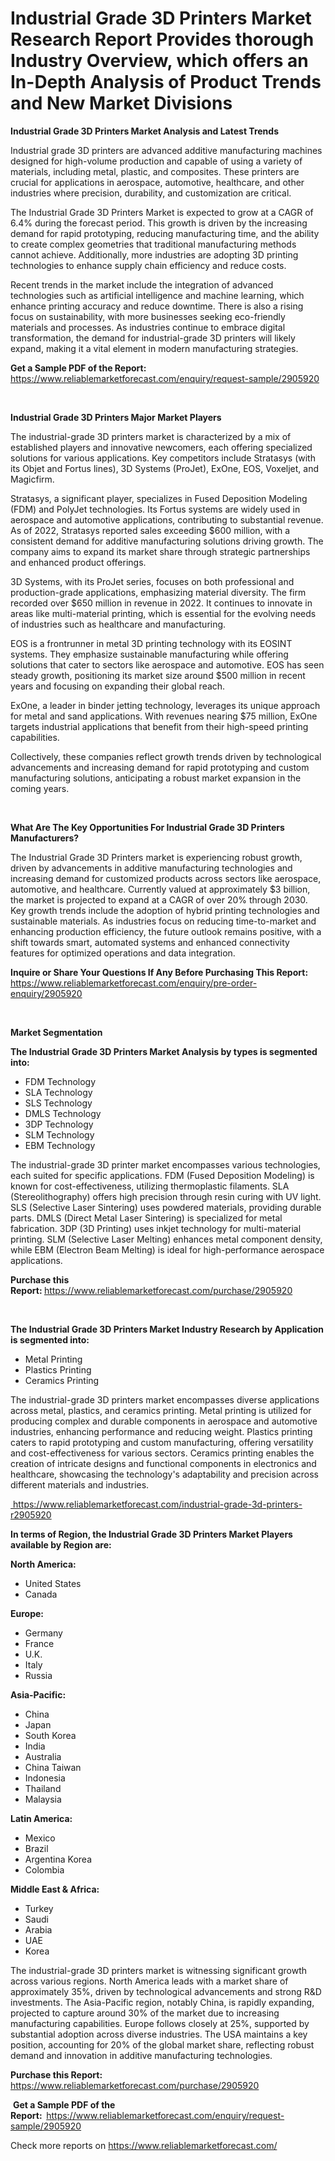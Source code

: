 <p><h1>Industrial Grade 3D Printers Market Research Report Provides thorough Industry Overview, which offers an In-Depth Analysis of Product Trends and New Market Divisions</h1></p><p><strong>Industrial Grade 3D Printers Market Analysis and Latest Trends</strong></p>
<p><p>Industrial grade 3D printers are advanced additive manufacturing machines designed for high-volume production and capable of using a variety of materials, including metal, plastic, and composites. These printers are crucial for applications in aerospace, automotive, healthcare, and other industries where precision, durability, and customization are critical.</p><p>The Industrial Grade 3D Printers Market is expected to grow at a CAGR of 6.4% during the forecast period. This growth is driven by the increasing demand for rapid prototyping, reducing manufacturing time, and the ability to create complex geometries that traditional manufacturing methods cannot achieve. Additionally, more industries are adopting 3D printing technologies to enhance supply chain efficiency and reduce costs.</p><p>Recent trends in the market include the integration of advanced technologies such as artificial intelligence and machine learning, which enhance printing accuracy and reduce downtime. There is also a rising focus on sustainability, with more businesses seeking eco-friendly materials and processes. As industries continue to embrace digital transformation, the demand for industrial-grade 3D printers will likely expand, making it a vital element in modern manufacturing strategies.</p></p>
<p><strong>Get a Sample PDF of the Report:&nbsp;</strong> <a href="https://www.reliablemarketforecast.com/enquiry/request-sample/2905920?utm_campaign=2740&utm_medium=2&utm_source=Github&utm_content=ia&utm_term=12032025&utm_id=industrial-grade-3d-printers">https://www.reliablemarketforecast.com/enquiry/request-sample/2905920</a></p>
<p>&nbsp;</p>
<p><strong>Industrial Grade 3D Printers Major Market Players</strong></p>
<p><p>The industrial-grade 3D printers market is characterized by a mix of established players and innovative newcomers, each offering specialized solutions for various applications. Key competitors include Stratasys (with its Objet and Fortus lines), 3D Systems (ProJet), ExOne, EOS, Voxeljet, and Magicfirm. </p><p>Stratasys, a significant player, specializes in Fused Deposition Modeling (FDM) and PolyJet technologies. Its Fortus systems are widely used in aerospace and automotive applications, contributing to substantial revenue. As of 2022, Stratasys reported sales exceeding $600 million, with a consistent demand for additive manufacturing solutions driving growth. The company aims to expand its market share through strategic partnerships and enhanced product offerings.</p><p>3D Systems, with its ProJet series, focuses on both professional and production-grade applications, emphasizing material diversity. The firm recorded over $650 million in revenue in 2022. It continues to innovate in areas like multi-material printing, which is essential for the evolving needs of industries such as healthcare and manufacturing.</p><p>EOS is a frontrunner in metal 3D printing technology with its EOSINT systems. They emphasize sustainable manufacturing while offering solutions that cater to sectors like aerospace and automotive. EOS has seen steady growth, positioning its market size around $500 million in recent years and focusing on expanding their global reach.</p><p>ExOne, a leader in binder jetting technology, leverages its unique approach for metal and sand applications. With revenues nearing $75 million, ExOne targets industrial applications that benefit from their high-speed printing capabilities.</p><p>Collectively, these companies reflect growth trends driven by technological advancements and increasing demand for rapid prototyping and custom manufacturing solutions, anticipating a robust market expansion in the coming years.</p></p>
<p>&nbsp;</p>
<p><strong>What Are The Key Opportunities For Industrial Grade 3D Printers Manufacturers?</strong></p>
<p><p>The Industrial Grade 3D Printers market is experiencing robust growth, driven by advancements in additive manufacturing technologies and increasing demand for customized products across sectors like aerospace, automotive, and healthcare. Currently valued at approximately $3 billion, the market is projected to expand at a CAGR of over 20% through 2030. Key growth trends include the adoption of hybrid printing technologies and sustainable materials. As industries focus on reducing time-to-market and enhancing production efficiency, the future outlook remains positive, with a shift towards smart, automated systems and enhanced connectivity features for optimized operations and data integration.</p></p>
<p><strong>Inquire or Share Your Questions If Any Before Purchasing This Report:</strong> <a href="https://www.reliablemarketforecast.com/enquiry/pre-order-enquiry/2905920?utm_campaign=2740&utm_medium=2&utm_source=Github&utm_content=ia&utm_term=12032025&utm_id=industrial-grade-3d-printers">https://www.reliablemarketforecast.com/enquiry/pre-order-enquiry/2905920</a></p>
<p>&nbsp;</p>
<p><strong>Market Segmentation</strong></p>
<p><strong>The Industrial Grade 3D Printers Market Analysis by types is segmented into:</strong></p>
<p><ul><li>FDM Technology</li><li>SLA Technology</li><li>SLS Technology</li><li>DMLS Technology</li><li>3DP Technology</li><li>SLM Technology</li><li>EBM Technology</li></ul></p>
<p><p>The industrial-grade 3D printer market encompasses various technologies, each suited for specific applications. FDM (Fused Deposition Modeling) is known for cost-effectiveness, utilizing thermoplastic filaments. SLA (Stereolithography) offers high precision through resin curing with UV light. SLS (Selective Laser Sintering) uses powdered materials, providing durable parts. DMLS (Direct Metal Laser Sintering) is specialized for metal fabrication. 3DP (3D Printing) uses inkjet technology for multi-material printing. SLM (Selective Laser Melting) enhances metal component density, while EBM (Electron Beam Melting) is ideal for high-performance aerospace applications.</p></p>
<p><strong>Purchase this Report:&nbsp;</strong><a href="https://www.reliablemarketforecast.com/purchase/2905920?utm_campaign=2740&utm_medium=2&utm_source=Github&utm_content=ia&utm_term=12032025&utm_id=industrial-grade-3d-printers">https://www.reliablemarketforecast.com/purchase/2905920</a></p>
<p>&nbsp;</p>
<p><strong>The Industrial Grade 3D Printers Market Industry Research by Application is segmented into:</strong></p>
<p><ul><li>Metal Printing</li><li>Plastics Printing</li><li>Ceramics Printing</li></ul></p>
<p><p>The industrial-grade 3D printers market encompasses diverse applications across metal, plastics, and ceramics printing. Metal printing is utilized for producing complex and durable components in aerospace and automotive industries, enhancing performance and reducing weight. Plastics printing caters to rapid prototyping and custom manufacturing, offering versatility and cost-effectiveness for various sectors. Ceramics printing enables the creation of intricate designs and functional components in electronics and healthcare, showcasing the technology's adaptability and precision across different materials and industries.</p></p>
<p><a href="https://www.reliablemarketforecast.com/industrial-grade-3d-printers-r2905920?utm_campaign=2740&utm_medium=2&utm_source=Github&utm_content=ia&utm_term=12032025&utm_id=industrial-grade-3d-printers">&nbsp;https://www.reliablemarketforecast.com/industrial-grade-3d-printers-r2905920</a></p>
<p><strong>In terms of Region, the Industrial Grade 3D Printers Market Players available by Region are:</strong></p>
<p>
    <p> <strong> North America: </strong>
        <ul>
            <li>United States</li>
            <li>Canada</li>
        </ul>
        </p> 
    <p> <strong> Europe: </strong>
        <ul>
            <li>Germany</li>
            <li>France</li>
            <li>U.K.</li>
            <li>Italy</li>
            <li>Russia</li>
        </ul>
        </p> 
    <p> <strong> Asia-Pacific: </strong>
        <ul>
            <li>China</li>
            <li>Japan</li>
            <li>South Korea</li>
            <li>India</li>
            <li>Australia</li>
            <li>China Taiwan</li>
            <li>Indonesia</li>
            <li>Thailand</li>
            <li>Malaysia</li>
        </ul>
        </p> 
    <p> <strong> Latin America: </strong>
        <ul>
            <li>Mexico</li>
            <li>Brazil</li>
            <li>Argentina Korea</li>
            <li>Colombia</li>
        </ul>
        </p> 
    <p> <strong> Middle East & Africa: </strong>
        <ul>
            <li>Turkey</li>
            <li>Saudi</li>
            <li>Arabia</li>
            <li>UAE</li>
            <li>Korea</li>
        </ul>
    </p>
    </p>
<p><p>The industrial-grade 3D printers market is witnessing significant growth across various regions. North America leads with a market share of approximately 35%, driven by technological advancements and strong R&D investments. The Asia-Pacific region, notably China, is rapidly expanding, projected to capture around 30% of the market due to increasing manufacturing capabilities. Europe follows closely at 25%, supported by substantial adoption across diverse industries. The USA maintains a key position, accounting for 20% of the global market share, reflecting robust demand and innovation in additive manufacturing technologies.</p></p>
<p><strong>Purchase this Report: </strong><a href="https://www.reliablemarketforecast.com/purchase/2905920?utm_campaign=2740&utm_medium=2&utm_source=Github&utm_content=ia&utm_term=12032025&utm_id=industrial-grade-3d-printers">https://www.reliablemarketforecast.com/purchase/2905920</a></p>
<p>&nbsp;<strong>Get a Sample PDF of the Report:&nbsp;&nbsp;</strong><a href="https://www.reliablemarketforecast.com/enquiry/request-sample/2905920?utm_campaign=2740&utm_medium=2&utm_source=Github&utm_content=ia&utm_term=12032025&utm_id=industrial-grade-3d-printers">https://www.reliablemarketforecast.com/enquiry/request-sample/2905920</a></p>
<p><strong></strong></p>
<p>Check more reports on <a href="https://www.reliablemarketforecast.com/?utm_campaign=2740&utm_medium=2&utm_source=Github&utm_content=ia&utm_term=12032025&utm_id=industrial-grade-3d-printers">https://www.reliablemarketforecast.com/</a></p>